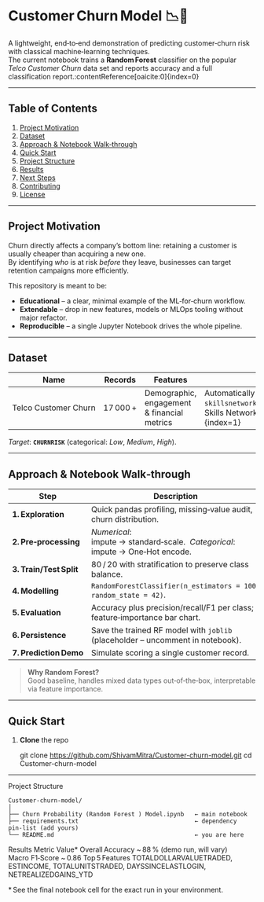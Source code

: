 # Customer Churn Model 📉🛫

A lightweight, end‑to‑end demonstration of predicting customer‑churn risk with classical machine‑learning techniques.  
The current notebook trains a **Random Forest** classifier on the popular *Telco Customer Churn* data set and reports accuracy and a full classification report.:contentReference[oaicite:0]{index=0}

---

## Table of Contents
1. [Project Motivation](#project-motivation)  
2. [Dataset](#dataset)  
3. [Approach & Notebook Walk‑through](#approach--notebook-walk%E2%80%91through)  
4. [Quick Start](#quick-start)  
5. [Project Structure](#project-structure)  
6. [Results](#results)  
7. [Next Steps](#next-steps)  
8. [Contributing](#contributing)  
9. [License](#license)  

---

## Project Motivation

Churn directly affects a company’s bottom line: retaining a customer is usually cheaper than acquiring a new one.  
By identifying *who* is at risk *before* they leave, businesses can target retention campaigns more efficiently.  

This repository is meant to be:
- **Educational** – a clear, minimal example of the ML‑for‑churn workflow.  
- **Extendable** – drop in new features, models or MLOps tooling without major refactor.  
- **Reproducible** – a single Jupyter Notebook drives the whole pipeline.

---

## Dataset

| Name | Records | Features | Source |
|------|---------|----------|--------|
| Telco Customer Churn | 17 000 + | Demographic, engagement & financial metrics | Automatically downloaded via the `skillsnetwork` helper (IBM Skills Network).:contentReference[oaicite:1]{index=1} |

*Target*: **`CHURNRISK`** (categorical: *Low*, *Medium*, *High*).

---

## Approach & Notebook Walk‑through

| Step | Description |
|------|-------------|
| **1. Exploration** | Quick pandas profiling, missing‑value audit, churn distribution. |
| **2. Pre‑processing** | *Numerical*: impute → standard‑scale.  *Categorical*: impute → One‑Hot encode. |
| **3. Train/Test Split** | 80 / 20 with stratification to preserve class balance. |
| **4. Modelling** | `RandomForestClassifier(n_estimators = 100, random_state = 42)`. |
| **5. Evaluation** | Accuracy plus precision/recall/F1 per class; feature‑importance bar chart. |
| **6. Persistence** | Save the trained RF model with `joblib` (placeholder – uncomment in notebook). |
| **7. Prediction Demo** | Simulate scoring a single customer record. |

> **Why Random Forest?**  
> Good baseline, handles mixed data types out‑of‑the‑box, interpretable via feature importance.

---

## Quick Start

1. **Clone** the repo  

   git clone https://github.com/ShivamMitra/Customer-churn-model.git
   cd Customer-churn-model
---


Project Structure
```
Customer-churn-model/
│
├── Churn Probability (Random Forest ) Model.ipynb   ← main notebook
├── requirements.txt                                 ← dependency pin‑list (add yours)
└── README.md                                        ← you are here
```


Results
Metric	Value*
Overall Accuracy	~ 88 % (demo run, will vary)
Macro F1‑Score	~ 0.86
Top 5 Features	TOTALDOLLARVALUETRADED, ESTINCOME, TOTALUNITSTRADED, DAYSSINCELASTLOGIN, NETREALIZEDGAINS_YTD

* See the final notebook cell for the exact run in your environment.
   
